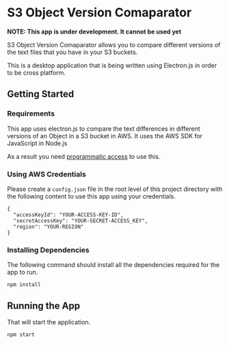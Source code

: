 # S3 Object Version Comaparator

**NOTE: This app is under development. It cannot be used yet**

S3 Object Version Comaparator allows you to compare different versions of the text files that you have in your S3 buckets. 

This is a desktop application that is being written using Electron.js in order to be cross platform.  

## Getting Started

### Requirements

This app uses electron.js to compare the text differences in different versions of an Object in a S3 bucket in AWS. It uses the AWS SDK for JavaScript in Node.js

As a result you need [programmatic access](http://docs.aws.amazon.com/IAM/latest/UserGuide/id_users_create.html) to use this.
 
### Using AWS Credentials 
Please create a `config.json` file in the root level of this project directory with the following content to use this app using your credentials.

```
{
  "accessKeyId": "YOUR-ACCESS-KEY-ID",
  "secretAccessKey": "YOUR-SECRET-ACCESS_KEY",
  "region": "YOUR-REGION"
}
```

### Installing Dependencies

The following command should install all the dependencies required for the app to run.

```
npm install
```

## Running the App

That will start the application.
```
npm start
```

